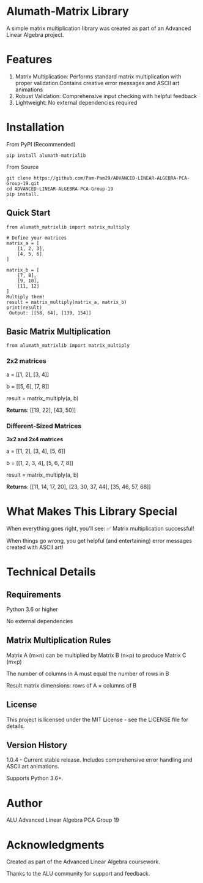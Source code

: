 # Alumath-Matrix Library
A simple matrix multiplication library was created as part of an Advanced Linear Algebra project.

# Features
1. Matrix Multiplication: Performs standard matrix multiplication with proper validation.Contains creative error messages and ASCII art animations
2. Robust Validation: Comprehensive input checking with helpful feedback
3. Lightweight: No external dependencies required

# Installation
From PyPI (Recommended)
```
pip install alumath-matrixlib
```

From Source
```
git clone https://github.com/Pam-Pam29/ADVANCED-LINEAR-ALGEBRA-PCA-Group-19.git
cd ADVANCED-LINEAR-ALGEBRA-PCA-Group-19
pip install.
```

## Quick Start
```
from alumath_matrixlib import matrix_multiply

# Define your matrices
matrix_a = [
    [1, 2, 3],
    [4, 5, 6]
]

matrix_b = [
    [7, 8],
    [9, 10],
    [11, 12]
]
Multiply them!
result = matrix_multiply(matrix_a, matrix_b)
print(result)
 Output: [[58, 64], [139, 154]]
```

## Basic Matrix Multiplication
```
from alumath_matrixlib import matrix_multiply
```

### 2x2 matrices
a = [[1, 2], [3, 4]]

b = [[5, 6], [7, 8]]

result = matrix_multiply(a, b)

**Returns**: [[19, 22], [43, 50]]

### Different-Sized Matrices
**3x2 and 2x4 matrices**

a = [[1, 2], [3, 4], [5, 6]]

b = [[1, 2, 3, 4], [5, 6, 7, 8]]

result = matrix_multiply(a, b)

 **Returns**: [[11, 14, 17, 20], [23, 30, 37, 44], [35, 46, 57, 68]]

# What Makes This Library Special
When everything goes right, you'll see:
✅ Matrix multiplication successful!

When things go wrong, you get helpful (and entertaining) error messages created with ASCII art!

# Technical Details
## Requirements
Python 3.6 or higher

No external dependencies

## Matrix Multiplication Rules

Matrix A (m×n) can be multiplied by Matrix B (n×p) to produce Matrix C (m×p)

The number of columns in A must equal the number of rows in B

Result matrix dimensions: rows of A × columns of B

## License
This project is licensed under the MIT License - see the LICENSE file for details.

## Version History

1.0.4 - Current stable release.
Includes comprehensive error handling and ASCII art animations.

Supports Python 3.6+.

# Author
ALU Advanced Linear Algebra PCA Group 19

# Acknowledgments
Created as part of the Advanced Linear Algebra coursework.

Thanks to the ALU community for support and feedback.


